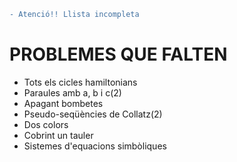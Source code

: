 ```diff
- Atenció!! Llista incompleta
```
# PROBLEMES QUE FALTEN
- Tots els cicles hamiltonians
- Paraules amb a, b i c(2)
- Apagant bombetes
- Pseudo-seqüències de Collatz(2)
- Dos colors
- Cobrint un tauler
- Sistemes d'equacions simbòliques
